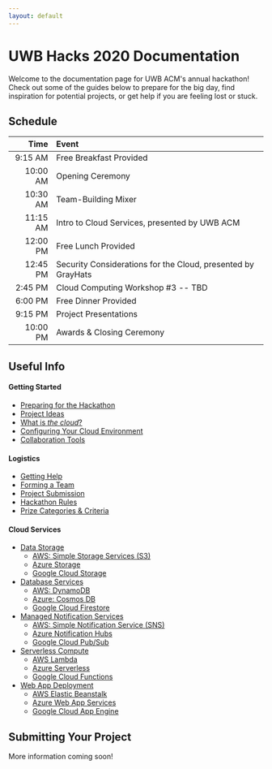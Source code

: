 ```yaml
---
layout: default
---
```


# UWB Hacks 2020 Documentation

Welcome to the documentation page for UWB ACM's annual hackathon! Check out 
some of the guides below to prepare for the big day, find inspiration
for potential projects, or get help if you are feeling lost or stuck. 

## Schedule
<!--  
TODO: This is mostly pulled from last year's schedule
-->
| Time     | Event                                                        |
|---------:|:-------------------------------------------------------------|
|  9:15 AM | Free Breakfast Provided                                      |
| 10:00 AM | Opening Ceremony                                             |
| 10:30 AM | Team-Building Mixer                                          |
| 11:15 AM | Intro to Cloud Services, presented by UWB ACM                |
| 12:00 PM | Free Lunch Provided                                          |
| 12:45 PM | Security Considerations for the Cloud, presented by GrayHats |
|  2:45 PM | Cloud Computing Workshop #3 -- TBD                           |
|  6:00 PM | Free Dinner Provided                                         |
|  9:15 PM | Project Presentations                                        |
| 10:00 PM | Awards & Closing Ceremony                                    |

## Useful Info

#### Getting Started
- [Preparing for the Hackathon](./_docs/hackathon-preperation-checklist.md)
- [Project Ideas](./_docs/project-ideas.md)
- [What is _the cloud_?](./_docs/whatiscloud.md)
- [Configuring Your Cloud Environment](./_docs/cloud_account_setup.md)
- [Collaboration Tools]()

#### Logistics
 - [Getting Help]() 
 - [Forming a Team]()
 - [Project Submission]()
 - [Hackathon Rules]()
 - [Prize Categories & Criteria]()
 
#### Cloud Services
- [Data Storage]()
  - [AWS: Simple Storage Services (S3)]()
  - [Azure Storage]()
  - [Google Cloud Storage]()
- [Database Services]()
  - [AWS: DynamoDB]()
  - [Azure: Cosmos DB]()
  - [Google Cloud Firestore]()
- [Managed Notification Services]()
  - [AWS: Simple Notification Service (SNS)]()
  - [Azure Notification Hubs]()
  - [Google Cloud Pub/Sub]()
- [Serverless Compute]()
  - [AWS Lambda]()
  - [Azure Serverless]()
  - [Google Cloud Functions]()
- [Web App Deployment]()
  - [AWS Elastic Beanstalk]()
  - [Azure Web App Services]()
  - [Google Cloud App Engine]()

## Submitting Your Project
More information coming soon!
